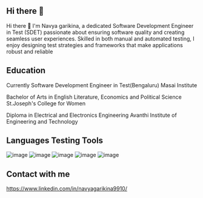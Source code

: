 ## Hi there 👋

Hi there :wave: I'm Navya garikina, a dedicated Software Development Engineer in Test (SDET) passionate about ensuring software quality and creating seamless user experiences. Skilled in both manual and automated testing, I enjoy designing test strategies and frameworks that make applications robust and reliable

<!--
**gnavya10/gnavya10** is a ✨ _special_ ✨ repository because its `README.md` (this file) appears on your GitHub profile.

Here are some ideas to get you started:

- 🔭 I’m currently working on Selenium
- 🌱 I’m currently learning Selenium
- 👯 I’m looking to collaborate on ...
- 🤔 I’m looking for help with ...
- 💬 Ask me about Selenium|Cypress|Java|Java Script|Python 
- 📫 How to reach me: https://www.linkedin.com/in/navyagarikina9910/ | garikinanavya10@gmail.com
- 😄 Pronouns: ...
- ⚡ Fun fact: ...
-->
## Education
Currently Software Development Engineer in Test(Bengaluru)
Masai Institute 

Bachelor of Arts in English Literature, Economics and Political Science
St.Joseph's College for Women

Diploma in Electrical and Electronics Engineering
Avanthi Institute of Engineering and Technology

## Languages Testing Tools
![image](https://github.com/user-attachments/assets/3b6f6bc7-e530-4a68-a745-a9742fbfd371)  ![image](https://github.com/user-attachments/assets/dff8fb5a-5a29-46a8-ba3a-3b73853bfdcc) ![image](https://github.com/user-attachments/assets/fb6110b3-0a07-42e4-8663-7a2f8636a255) ![image](https://github.com/user-attachments/assets/6890cee6-2039-4a1c-ac17-bc20ed54cc55) ![image](https://github.com/user-attachments/assets/b569a80a-a210-434c-b5a5-1c00bd4bd21a)

## Contact with me
https://www.linkedin.com/in/navyagarikina9910/










